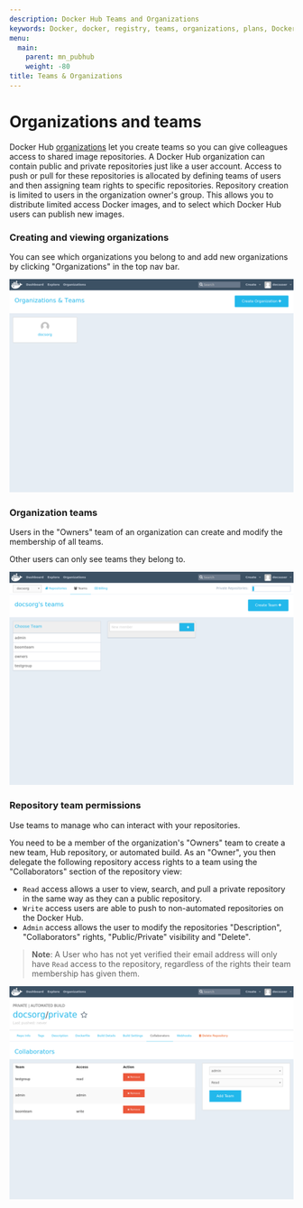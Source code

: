 ```yaml
---
description: Docker Hub Teams and Organizations
keywords: Docker, docker, registry, teams, organizations, plans, Dockerfile, Docker Hub, docs, documentation
menu:
  main:
    parent: mn_pubhub
    weight: -80
title: Teams & Organizations
---
```


# Organizations and teams

Docker Hub [organizations](https://hub.docker.com/organizations/) let you
create teams so you can give colleagues access to shared image repositories.
A Docker Hub organization can contain public and private repositories just like
a user account.
Access to push or pull for these repositories is allocated by defining teams of users and then assigning team rights to specific repositories. Repository
creation is limited to users in the organization owner's group. This allows you
to distribute limited access Docker images, and to select which Docker Hub users
can publish new images.

### Creating and viewing organizations

You can see which organizations you belong to and add new organizations by clicking "Organizations" in the top nav bar.

![organizations](images/orgs.png)

### Organization teams

Users in the "Owners" team of an organization can create and modify the
membership of all teams.

Other users can only see teams they belong to.

![teams](images/groups.png)

### Repository team permissions

Use teams to manage who can interact with your repositories.

You need to be a member of the organization's "Owners" team to create a new team,
Hub repository, or automated build. As an "Owner", you then delegate the following
repository access rights to a team using the "Collaborators" section of the repository view:

- `Read` access allows a user to view, search, and pull a private repository in the same way as they can a public repository.
- `Write` access users are able to push to non-automated repositories on the Docker Hub.
- `Admin` access allows the user to modify the repositories "Description", "Collaborators" rights,
  "Public/Private" visibility and "Delete".

> **Note**: A User who has not yet verified their email address will only have
> `Read` access to the repository, regardless of the rights their team
> membership has given them.

![Organization repository collaborators](images/org-repo-collaborators.png)
